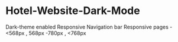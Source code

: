 # Hotel-Website-Dark-Mode
Dark-theme enabled
Responsive Navigation bar
Responsive pages - <568px , 568px -780px , <768px
